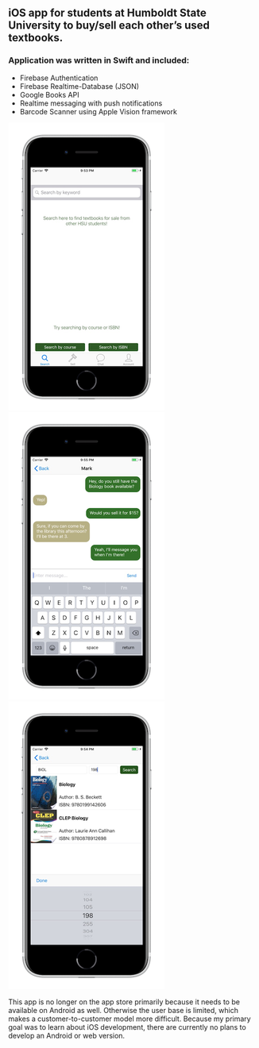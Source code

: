 ## iOS app for students at Humboldt State University to buy/sell each other’s used textbooks. 
### Application was written in Swift and included:
* Firebase Authentication
* Firebase Realtime-Database (JSON)
* Google Books API
* Realtime messaging with push notifications
* Barcode Scanner using Apple Vision framework

![Search](demo_images/search.png) ![Messaging](demo_images/messaging.png) ![Search by class](demo_images/search_by_class.png)

This app is no longer on the app store primarily because it needs to be available on Android as well. Otherwise the user base is limited, which makes a customer-to-customer model more difficult. Because my primary goal was to learn about iOS development, there are currently no plans to develop an Android or web version.
